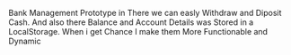 Bank Management Prototype in There we can easly Withdraw and Diposit Cash. And also there Balance and Account Details was Stored in a LocalStorage.
When i get Chance I make them More Functionable and Dynamic
